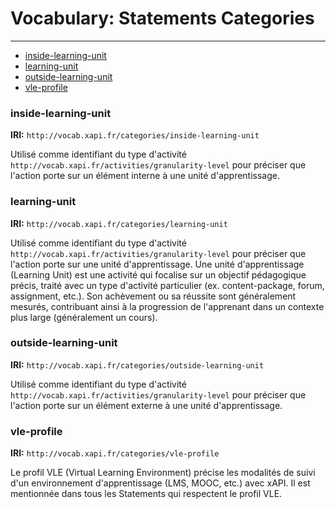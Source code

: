 # Vocabulary: Statements Categories

---

- [inside-learning-unit](#inside-learning-unit)
- [learning-unit](#learning-unit)
- [outside-learning-unit](#outside-learning-unit)
- [vle-profile](#vle-profile)


<a name="inside-learning-unit"></a>
### inside-learning-unit

**IRI:** `http://vocab.xapi.fr/categories/inside-learning-unit`

Utilisé comme identifiant du type d'activité `http://vocab.xapi.fr/activities/granularity-level` pour préciser que l'action porte sur un élément interne à une unité d'apprentissage. 


<a name="learning-unit"></a>
### learning-unit

**IRI:** `http://vocab.xapi.fr/categories/learning-unit`

Utilisé comme identifiant du type d'activité `http://vocab.xapi.fr/activities/granularity-level` pour préciser que l'action porte sur une unité d'apprentissage.
Une unité d'apprentissage (Learning Unit) est une activité qui focalise sur un objectif pédagogique précis, traité avec un type d'activité particulier (ex. content-package, forum, assignment, etc.). Son achèvement ou sa réussite sont généralement mesurés, contribuant ainsi à la progression de l'apprenant dans un contexte plus large (généralement un cours). 


<a name="outside-learning-unit"></a>
### outside-learning-unit

**IRI:** `http://vocab.xapi.fr/categories/outside-learning-unit`

Utilisé comme identifiant du type d'activité `http://vocab.xapi.fr/activities/granularity-level` pour préciser que l'action porte sur un élément externe à une unité d'apprentissage. 


<a name="vle-profile"></a>
### vle-profile

**IRI:** `http://vocab.xapi.fr/categories/vle-profile`

Le profil VLE (Virtual Learning Environment) précise les modalités de suivi d'un environnement d'apprentissage (LMS, MOOC, etc.) avec xAPI. Il est mentionnée dans tous les Statements qui respectent le profil VLE.



